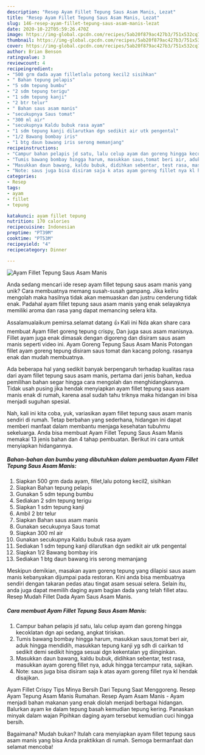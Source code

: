 ```yaml
---
description: "Resep Ayam Fillet Tepung Saus Asam Manis, Lezat"
title: "Resep Ayam Fillet Tepung Saus Asam Manis, Lezat"
slug: 146-resep-ayam-fillet-tepung-saus-asam-manis-lezat
date: 2020-10-22T05:59:26.470Z
image: https://img-global.cpcdn.com/recipes/5ab20f879ac427b3/751x532cq70/ayam-fillet-tepung-saus-asam-manis-foto-resep-utama.jpg
thumbnail: https://img-global.cpcdn.com/recipes/5ab20f879ac427b3/751x532cq70/ayam-fillet-tepung-saus-asam-manis-foto-resep-utama.jpg
cover: https://img-global.cpcdn.com/recipes/5ab20f879ac427b3/751x532cq70/ayam-fillet-tepung-saus-asam-manis-foto-resep-utama.jpg
author: Brian Benson
ratingvalue: 3
reviewcount: 4
recipeingredient:
- "500 grm dada ayam filletlalu potong kecil2 sisihkan"
- " Bahan tepung pelapis"
- "5 sdm tepung bumbu"
- "2 sdm tepung terigu"
- "1 sdm tepung kanji"
- "2 btr telur"
- " Bahan saus asam manis"
- "secukupnya Saus tomat"
- "300 ml air"
- "secukupnya Kaldu bubuk rasa ayam"
- "1 sdm tepung kanji dilarutkan dgn sedikit air utk pengental"
- "1/2 Bawang bombay iris"
- "1 btg daun bawang iris serong memanjang"
recipeinstructions:
- "Campur bahan pelapis jd satu, lalu celup ayam dan goreng hingga kecoklatan dgn api sedang, angkat tiriskan."
- "Tumis bawang bombay hingga harum, masukkan saus,tomat beri air, aduk hingga mendidih, masukkan tepung kanji yg sdh di cairkan td sedikit demi sedikit hingga sesuai dgn kekentalan yg diinginkan."
- "Masukkan daun bawang, kaldu bubuk, didihkan sebentar, test rasa, masukkan ayam goreng fillet nya, aduk hingga tercampur rata, sajikan."
- "Note: saus juga bisa disiram saja k atas ayam goreng fillet nya kl hendak disajikan."
categories:
- Resep
tags:
- ayam
- fillet
- tepung

katakunci: ayam fillet tepung 
nutrition: 170 calories
recipecuisine: Indonesian
preptime: "PT39M"
cooktime: "PT53M"
recipeyield: "4"
recipecategory: Dinner

---
```



![Ayam Fillet Tepung Saus Asam Manis](https://img-global.cpcdn.com/recipes/5ab20f879ac427b3/751x532cq70/ayam-fillet-tepung-saus-asam-manis-foto-resep-utama.jpg)

Anda sedang mencari ide resep ayam fillet tepung saus asam manis yang unik? Cara membuatnya memang susah-susah gampang. Jika keliru mengolah maka hasilnya tidak akan memuaskan dan justru cenderung tidak enak. Padahal ayam fillet tepung saus asam manis yang enak selayaknya memiliki aroma dan rasa yang dapat memancing selera kita.

Assalamualaikum pemirsa.selamat datang 👍 Kali ini Nda akan share cara membuat Ayam fillet goreng tepung crispy, Dan juga saus asam manisnya. Fillet ayam juga enak dimasak dengan digoreng dan disiram saus asam manis seperti video ini. Ayam Goreng Tepung Saus Asam Manis Potongan fillet ayam goreng tepung disiram saus tomat dan kacang polong. rasanya enak dan mudah membuatnya.

Ada beberapa hal yang sedikit banyak berpengaruh terhadap kualitas rasa dari ayam fillet tepung saus asam manis, pertama dari jenis bahan, kedua pemilihan bahan segar hingga cara mengolah dan menghidangkannya. Tidak usah pusing jika hendak menyiapkan ayam fillet tepung saus asam manis enak di rumah, karena asal sudah tahu triknya maka hidangan ini bisa menjadi suguhan spesial.


Nah, kali ini kita coba, yuk, variasikan ayam fillet tepung saus asam manis sendiri di rumah. Tetap berbahan yang sederhana, hidangan ini dapat memberi manfaat dalam membantu menjaga kesehatan tubuhmu sekeluarga. Anda bisa membuat Ayam Fillet Tepung Saus Asam Manis memakai 13 jenis bahan dan 4 tahap pembuatan. Berikut ini cara untuk menyiapkan hidangannya.

<!--inarticleads1-->

##### Bahan-bahan dan bumbu yang dibutuhkan dalam pembuatan Ayam Fillet Tepung Saus Asam Manis:

1. Siapkan 500 grm dada ayam, fillet,lalu potong kecil2, sisihkan
1. Siapkan  Bahan tepung pelapis
1. Gunakan 5 sdm tepung bumbu
1. Sediakan 2 sdm tepung terigu
1. Siapkan 1 sdm tepung kanji
1. Ambil 2 btr telur
1. Siapkan  Bahan saus asam manis
1. Gunakan secukupnya Saus tomat
1. Siapkan 300 ml air
1. Gunakan secukupnya Kaldu bubuk rasa ayam
1. Sediakan 1 sdm tepung kanji dilarutkan dgn sedikit air utk pengental
1. Siapkan 1/2 Bawang bombay iris
1. Sediakan 1 btg daun bawang iris serong memanjang


Meskipun demikian, masakan ayam goreng tepung yang dilapisi saus asam manis kebanyakan dijumpai pada restoran. Kini anda bisa membuatnya sendiri dengan takaran pedas atau tingat asam sesuai selera. Selain itu, anda juga dapat memilih daging ayam bagian dada yang telah fillet atau. Resep Mudah Fillet Dada Ayam Saus Asam Manis. 

<!--inarticleads2-->

##### Cara membuat Ayam Fillet Tepung Saus Asam Manis:

1. Campur bahan pelapis jd satu, lalu celup ayam dan goreng hingga kecoklatan dgn api sedang, angkat tiriskan.
1. Tumis bawang bombay hingga harum, masukkan saus,tomat beri air, aduk hingga mendidih, masukkan tepung kanji yg sdh di cairkan td sedikit demi sedikit hingga sesuai dgn kekentalan yg diinginkan.
1. Masukkan daun bawang, kaldu bubuk, didihkan sebentar, test rasa, masukkan ayam goreng fillet nya, aduk hingga tercampur rata, sajikan.
1. Note: saus juga bisa disiram saja k atas ayam goreng fillet nya kl hendak disajikan.


Ayam Fillet Crispy Tips Minya Bersih Dari Tepung Saat Menggoreng. Resep Ayam Tepung Asam Manis Rumahan. Resep Ayam Asam Manis - Ayam menjadi bahan makanan yang enak diolah menjadi berbagai hidangan. Balurkan ayam ke dalam tepung basah kemudian tepung kering. Panaskan minyak dalam wajan Pipihkan daging ayam tersebut kemudian cuci hingga bersih. 

Bagaimana? Mudah bukan? Itulah cara menyiapkan ayam fillet tepung saus asam manis yang bisa Anda praktikkan di rumah. Semoga bermanfaat dan selamat mencoba!

